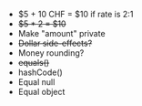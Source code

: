 - $5 + 10 CHF = $10 if rate is 2:1
- ~~$5 * 2 = $10~~
- Make "amount" private
- ~~Dollar side-effects?~~
- Money rounding?
- ~~equals()~~
- hashCode()
- Equal null
- Equal object